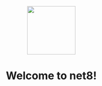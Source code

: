 <p align="center">
  <img src="https://github.com/net8cloud.png" height="128">
  <h1 align="center">Welcome to net8!</h1>
</p>

